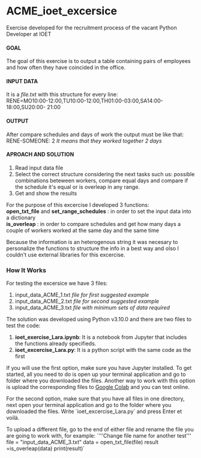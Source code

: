 # ACME_ioet_excersice
Exercise developed for the recruitment process of the vacant Python Developer at IOET


#### GOAL
The goal of this exercise is to output a table containing pairs of employees and how often they have coincided in the office.

#### INPUT DATA
It is a _file.txt_ with this structure for every line: </br>
RENE=MO10:00-12:00,TU10:00-12:00,TH01:00-03:00,SA14:00-18:00,SU20:00- 21:00

#### OUTPUT
After compare schedules and days of work the output must be like that: </br>
RENE-SOMEONE: 2 _It means that they worked together 2 days_ </br>

#### APROACH AND SOLUTION
1. Read input data file </br>
2. Select the correct structure considering the next tasks such us: possible combinations beteween workers, compare equal days and compare if the schedule it's equal or is overleap in any range. </br>
3. Get and show the results </br>

For the purpose of this excercise I developed 3 functions: </br>
**open_txt_file** and **set_range_schedules** : in order to set the input data into a dictionary </br>
**is_overleap** : in order to compare schedules and get how many days a couple of workers worked at the same day and the same time</br>

Because the information is an heterogenous string it was necesary to personalize the functions to structure the info in a best way and olso I couldn't use external libraries for this excercise.

### How It Works
For testing the excersice we have 3 files: </br>
1. input_data_ACME_1.txt  _file for first suggested example_
2. input_data_ACME_2.txt _file for second suggested example_
3. input_data_ACME_3.txt _file with minimum sets of data required_

The solution was developed using Python v3.10.0 and there are two files to test the code:
1. **ioet_exercise_Lara.ipynb**: It is a notebook from Jupyter that includes the functions already specifieds.
2. **ioet_excercise_Lara.py**: It is a python script with the same code as the first

If you will use the first option, make sure you have Jupyter installed. To get started, all you need to do is open up your terminal application and go to folder where you downloaded the files. Another way to work with this option is upload the corresponding files to [Google Colab](https://colab.research.google.com/?hl=es) and you can test online.

For the second option, make sure that you have all files in one directory, next open your terminal application and go to the folder where you downloaded the files. Write ´ioet_excercise_Lara.py´ and press Enter et voilà.

To upload a different file, go to the end of either file and rename the file you are going to work with, for example:
´'''Change file name for another test'''
file = "input_data_ACME_3.txt"
data = open_txt_file(file)
result =is_overleap(data)
print(result)´

